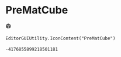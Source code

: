 # PreMatCube
![](/img/PreMatCube.png)

``` CSharp
EditorGUIUtility.IconContent("PreMatCube")
```
```
-4176855899218501181
```
